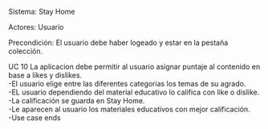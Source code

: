 Sistema: Stay Home

Actores: Usuario

Precondición: El usuario debe haber logeado y estar en la pestaña colección.

UC 10 La aplicacion debe permitir al usuario asignar puntaje al contenido en base a likes y dislikes.<br/>
-El usuario elige entre las diferentes categorias los temas de su agrado.<br/>
-EL usuario dependiendo del material educativo lo califica con like o dislike.<br/>
-La calificación se guarda en Stay Home.<br/>
-Le aparecen al usuario los materiales educativos con mejor calificación.<br/>
-Use case ends

